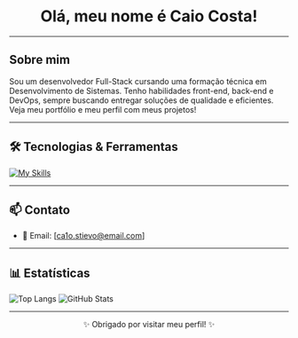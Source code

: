 <h1 align="center">Olá, meu nome é Caio Costa!</h1>

---

## Sobre mim

Sou um desenvolvedor Full-Stack cursando uma formação técnica em Desenvolvimento de Sistemas. Tenho habilidades front-end, back-end e DevOps, sempre buscando entregar soluções de qualidade e eficientes. Veja meu portfólio e meu perfil com meus projetos!

---

## 🛠️ Tecnologias & Ferramentas

[![My Skills](https://skillicons.dev/icons?i=html,css,js,php,cs,windows,linux,react,mysql,photoshop)](https://skillicons.dev)

---

## 📫 Contato

- 📧 Email: [ca1o.stievo@email.com]
<!--  /- 💼 LinkedIn: [linkedin.com/in/seu-usuario](https://linkedin.com/in/seu-usuario)
- 🌐 Portfólio: [seusite.com.br](https://seusite.com.br) *(se tiver)* -->

---

## 📊 Estatísticas

![Top Langs](https://github-readme-stats.vercel.app/api/top-langs/?username=CaioCosta2JZ&layout=compact&theme=dracula)
![GitHub Stats](https://github-readme-stats.vercel.app/api?username=CaioCosta2JZ&show_icons=true&theme=dracula)

---

<p align="center">✨ Obrigado por visitar meu perfil! ✨</p>
